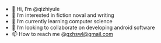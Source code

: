 - 👋 Hi, I’m @qizhiyule
- 👀 I’m interested in fiction noval and writing
- 🌱 I’m currently learning computer science
- 💞️ I’m looking to collaborate on developing android software
- 📫 How to reach me @gxhswl@gmail.com

<!---
qizhiyule/qizhiyule is a ✨ special ✨ repository because its `README.md` (this file) appears on your GitHub profile.
You can click the Preview link to take a look at your changes.
--->
